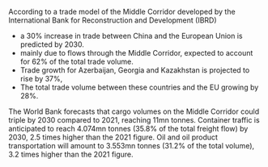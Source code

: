
According to a trade model of the Middle Corridor developed by the International Bank for Reconstruction and Development (IBRD)

 + a 30% increase in trade between China and the European Union is predicted by 2030.
+ mainly due to flows through the Middle Corridor, expected to account for 62% of the total trade volume. 
+ Trade growth for Azerbaijan, Georgia and Kazakhstan is projected to rise by 37%,
+  The total trade volume between these countries and the EU growing by 28%.

The World Bank forecasts that cargo volumes on the Middle Corridor could triple by 2030 compared to 2021, reaching 11mn tonnes. Container traffic is anticipated to reach 4.074mn tonnes (35.8% of the total freight flow) by 2030, 2.5 times higher than the 2021 figure. Oil and oil product transportation will amount to 3.553mn tonnes (31.2% of the total volume), 3.2 times higher than the 2021 figure.